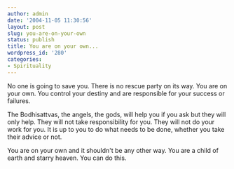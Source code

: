 ```yaml
---
author: admin
date: '2004-11-05 11:30:56'
layout: post
slug: you-are-on-your-own
status: publish
title: You are on your own...
wordpress_id: '280'
categories:
- Spirituality
---
```

No one is going to save you. There is no rescue party on its way. You are on your own. You control your destiny and are responsible for your success or failures.

The Bodhisattvas, the angels, the gods, will help you if you ask but they will only help. They will not take responsibility for you. They will not do your work for you. It is up to you to do what needs to be done, whether you take their advice or not.

You are on your own and it shouldn't be any other way. You are a child of earth and starry heaven. You can do this.
